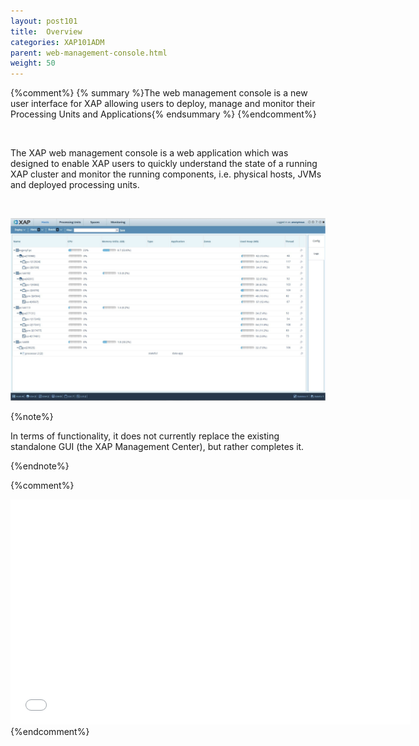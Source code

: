 ```yaml
---
layout: post101
title:  Overview
categories: XAP101ADM
parent: web-management-console.html
weight: 50
---
```


{%comment%}
{% summary %}The web management console is a new user interface for XAP allowing users to deploy, manage and monitor their Processing Units and Applications{% endsummary %}
{%endcomment%}

<br>

The XAP web management console is a web application which was designed to enable XAP users to quickly understand the state of a running XAP cluster and monitor the running components, i.e. physical hosts, JVMs and deployed processing units.

<br>

![dashboard803_9_6.png](/attachment_files/web-console/dashboard.png)

{%note%}

In terms of functionality, it does not currently replace the existing standalone GUI (the XAP Management Center), but rather completes it.

{%endnote%}


{%comment%}
<iframe width="640" height="360" src="//www.youtube.com/embed/9nFkfj2o5hk?feature=player_embedded" frameborder="0" allowfullscreen></iframe>
{%endcomment%}
